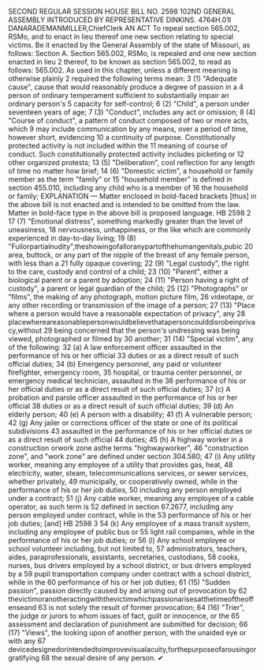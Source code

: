 SECOND REGULAR SESSION
HOUSE BILL NO. 2598
102ND GENERAL ASSEMBLY
INTRODUCED BY REPRESENTATIVE DINKINS.
4764H.01I DANARADEMANMILLER,ChiefClerk
AN ACT
To repeal section 565.002, RSMo, and to enact in lieu thereof one new section relating to
special victims.
Be it enacted by the General Assembly of the state of Missouri, as follows:
Section A. Section 565.002, RSMo, is repealed and one new section enacted in lieu
2 thereof, to be known as section 565.002, to read as follows:
565.002. As used in this chapter, unless a different meaning is otherwise plainly
2 required the following terms mean:
3 (1) "Adequate cause", cause that would reasonably produce a degree of passion in a
4 person of ordinary temperament sufficient to substantially impair an ordinary person's
5 capacity for self-control;
6 (2) "Child", a person under seventeen years of age;
7 (3) "Conduct", includes any act or omission;
8 (4) "Course of conduct", a pattern of conduct composed of two or more acts, which
9 may include communication by any means, over a period of time, however short, evidencing
10 a continuity of purpose. Constitutionally protected activity is not included within the
11 meaning of course of conduct. Such constitutionally protected activity includes picketing or
12 other organized protests;
13 (5) "Deliberation", cool reflection for any length of time no matter how brief;
14 (6) "Domestic victim", a household or family member as the term "family" or
15 "household member" is defined in section 455.010, including any child who is a member of
16 the household or family;
EXPLANATION — Matter enclosed in bold-faced brackets [thus] in the above bill is not enacted and is
intended to be omitted from the law. Matter in bold-face type in the above bill is proposed language.
HB 2598 2
17 (7) "Emotional distress", something markedly greater than the level of uneasiness,
18 nervousness, unhappiness, or the like which are commonly experienced in day-to-day living;
19 (8) "Fullorpartialnudity",theshowingofalloranypartofthehumangenitals,pubic
20 area, buttock, or any part of the nipple of the breast of any female person, with less than a
21 fully opaque covering;
22 (9) "Legal custody", the right to the care, custody and control of a child;
23 (10) "Parent", either a biological parent or a parent by adoption;
24 (11) "Person having a right of custody", a parent or legal guardian of the child;
25 (12) "Photographs" or "films", the making of any photograph, motion picture film,
26 videotape, or any other recording or transmission of the image of a person;
27 (13) "Place where a person would have a reasonable expectation of privacy", any
28 placewhereareasonablepersonwouldbelievethatapersoncoulddisrobeinprivacy,without
29 being concerned that the person's undressing was being viewed, photographed or filmed by
30 another;
31 (14) "Special victim", any of the following:
32 (a) A law enforcement officer assaulted in the performance of his or her official
33 duties or as a direct result of such official duties;
34 (b) Emergency personnel, any paid or volunteer firefighter, emergency room,
35 hospital, or trauma center personnel, or emergency medical technician, assaulted in the
36 performance of his or her official duties or as a direct result of such official duties;
37 (c) A probation and parole officer assaulted in the performance of his or her official
38 duties or as a direct result of such official duties;
39 (d) An elderly person;
40 (e) A person with a disability;
41 (f) A vulnerable person;
42 (g) Any jailer or corrections officer of the state or one of its political subdivisions
43 assaulted in the performance of his or her official duties or as a direct result of such official
44 duties;
45 (h) A highway worker in a construction orwork zone asthe terms "highwayworker",
46 "construction zone", and "work zone" are defined under section 304.580;
47 (i) Any utility worker, meaning any employee of a utility that provides gas, heat,
48 electricity, water, steam, telecommunications services, or sewer services, whether privately,
49 municipally, or cooperatively owned, while in the performance of his or her job duties,
50 including any person employed under a contract;
51 (j) Any cable worker, meaning any employee of a cable operator, as such term is
52 defined in section 67.2677, including any person employed under contract, while in the
53 performance of his or her job duties; [and]
HB 2598 3
54 (k) Any employee of a mass transit system, including any employee of public bus or
55 light rail companies, while in the performance of his or her job duties; or
56 (l) Any school employee or school volunteer including, but not limited to,
57 administrators, teachers, aides, paraprofessionals, assistants, secretaries, custodians,
58 cooks, nurses, bus drivers employed by a school district, or bus drivers employed by a
59 pupil transportation company under contract with a school district, while in the
60 performance of his or her job duties;
61 (15) "Sudden passion", passion directly caused by and arising out of provocation by
62 thevictimoranotheractingwiththevictimwhichpassionarisesatthetimeoftheoffenseand
63 is not solely the result of former provocation;
64 (16) "Trier", the judge or jurors to whom issues of fact, guilt or innocence, or the
65 assessment and declaration of punishment are submitted for decision;
66 (17) "Views", the looking upon of another person, with the unaided eye or with any
67 devicedesignedorintendedtoimprovevisualacuity,forthepurposeofarousingorgratifying
68 the sexual desire of any person.
✔